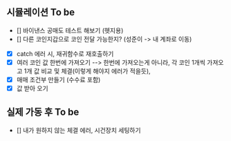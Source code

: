 ## 시뮬레이션 To be

- [] 바이낸스 공매도 테스트 해보기 (헷지용)
- [] 다른 코인지갑으로 코인 전달 가능한지? (성준이 -> 내 계좌로 이동)
- [x] catch 에러 시, 재귀함수로 재호출하기
- [x] 여러 코인 값 한번에 가져오기 --> 한번에 가져오는게 아니라, 각 코인 1개씩 가져오고 1개 값 비교 및 체결(이렇게 해야지 에러가 적을듯),
- [x] 매매 조건부 만들기 (수수료 포함)
- [x] 값 받아 오기

## 실제 가동 후 To be

- [] 내가 원하지 않는 체결 에러, 시건장치 세팅하기
